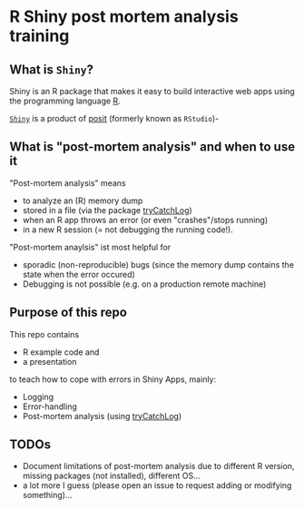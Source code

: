 # R Shiny post mortem analysis training

## What is `Shiny`?

Shiny is an R package that makes it easy to build interactive web apps
using the programming language [R](https://www.r-project.org/).

[`Shiny`](https://shiny.rstudio.com/) is a product of [posit](https://posit.co/)
(formerly known as `RStudio`)-


## What is "post-mortem analysis" and when to use it

"Post-mortem analysis" means

- to analyze an (R) memory dump
- stored in a file (via the package [tryCatchLog](https://github.com/aryoda/tryCatchLog))
- when an R app throws an error (or even "crashes"/stops running)
- in a new R session (= not debugging the running code!).

"Post-mortem anaylsis" ist most helpful for 

- sporadic (non-reproducible) bugs (since the memory dump contains the state when the error occured)
- Debugging is not possible (e.g. on a production remote machine)


## Purpose of this repo

This repo contains

- R example code and
- a presentation

to teach how to cope with errors in Shiny Apps, mainly:

- Logging
- Error-handling
- Post-mortem analysis (using [tryCatchLog](https://github.com/aryoda/tryCatchLog))


## TODOs

- Document limitations of post-mortem analysis due to different R version,
  missing packages (not installed), different OS...
- a lot more I guess (please open an issue to request adding or modifying something)...
